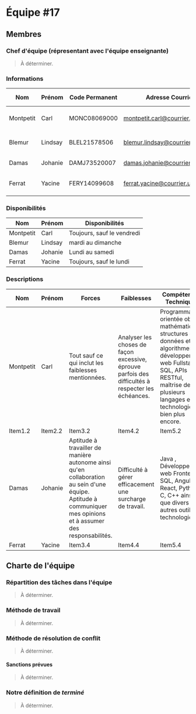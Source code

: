 # Équipe \#17

## Membres

### Chef d'équipe (répresentant avec l'équipe enseignante)

> À déterminer.

### Informations

| Nom       | Prénom  | Code Permanent | Adresse Courriel        | Moyen De Communication          |
|-----------|---------|---------------|--------------------------|---------------------------------|
| Montpetit | Carl    | MONC08069000  | montpetit.carl@courrier.uqam.ca | Courriel, Discord et Mattermost |
| Blemur    | Lindsay | BLEL21578506  | blemur.lindsay@courrier.uqam.ca | Courriel, Discord et Mattermost |
| Damas     | Johanie | DAMJ73520007  | damas.johanie@courrier.uqam.ca  | Courriel, Discord |
| Ferrat    | Yacine  | FERY14099608  | ferrat.yacine@courrier.uqam.ca  | Courriel, Discord et Mattermost |

### Disponibilités

| Nom       | Prénom  | Disponibilités            |
|-----------|---------|---------------------------|
| Montpetit | Carl    | Toujours, sauf le vendredi|
| Blemur    | Lindsay | mardi au dimanche         |
| Damas     | Johanie | Lundi au samedi           |
| Ferrat    | Yacine  | Toujours, sauf le lundi   |

### Descriptions

| Nom       | Prénom  | Forces  |Faiblesses  | Compétences Techniques |
| --------- | ------- | --------------------------------------------------- | -------------------------------------------------------------------------------------------------- | ------------------------------------------------------------------------------------------------------------------------------------------------------------------------------------------------------- |
| Montpetit | Carl    | Tout sauf ce qui inclut les faiblesses mentionnées. | Analyser les choses de façon excessive, éprouve parfois des difficultés à respecter les échéances. | Programmation orientée objet, mathématiques, structures de données et algorithmes, développement web Fullstack, SQL, APIs RESTful, maîtrise de plusieurs langages et technologies, et bien plus encore. |
| Item1.2   | Item2.2 | Item3.2  | Item4.2 | Item5.2  |
| Damas  | Johanie | Aptitude à travailler de manière autonome ainsi qu'en collaboration au sein d'une équipe. Aptitude à communiquer mes opinions et à assumer des responsabilités. | Difficulté à gérer efficacement une surcharge de travail. | Java , Développement web Frontend, SQL, Angular, React, Python, C, C++ ainsi que divers autres outils technologiques |
| Ferrat   | Yacine | Item3.4 | Item4.4 | Item5.4|

## Charte de l'équipe

### Répartition des tâches dans l'équipe

> À déterminer.

### Méthode de travail

> À déterminer. 

### Méthode de résolution de conflit

> À déterminer.

#### Sanctions prévues

> À déterminer.

### Notre définition de _terminé_

> À déterminer.
